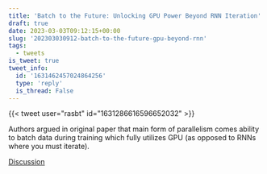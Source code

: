 ```yaml
---
title: 'Batch to the Future: Unlocking GPU Power Beyond RNN Iteration'
draft: true
date: 2023-03-03T09:12:15+00:00
slug: '202303030912-batch-to-the-future-gpu-beyond-rnn'
tags:
  - tweets
is_tweet: true
tweet_info:
  id: '1631462457024864256'
  type: 'reply'
  is_thread: False
---
```




{{< tweet user="rasbt" id="1631286616596652032" >}}

Authors argued in original paper that main form of parallelism comes ability to batch data during training which fully utilizes GPU (as opposed to RNNs where you must iterate).

[Discussion](https://x.com/sytelus/status/1631462457024864256)
